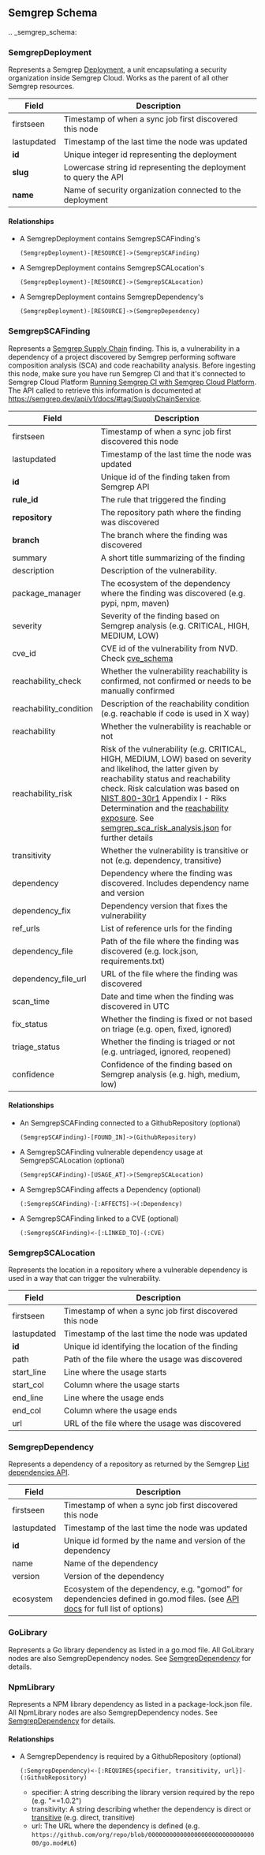 ## Semgrep Schema

.. _semgrep_schema:

### SemgrepDeployment

Represents a Semgrep [Deployment](https://semgrep.dev/api/v1/docs/#tag/Deployment), a unit encapsulating a security organization inside Semgrep Cloud. Works as the parent of all other Semgrep resources.

| Field | Description |
|-------|--------------|
| firstseen | Timestamp of when a sync job first discovered this node  |
| lastupdated | Timestamp of the last time the node was updated |
| **id** | Unique integer id representing the deployment |
| **slug** | Lowercase string id representing the deployment to query the API |
| **name** | Name of security organization connected to the deployment |

#### Relationships

- A SemgrepDeployment contains SemgrepSCAFinding's

    ```
    (SemgrepDeployment)-[RESOURCE]->(SemgrepSCAFinding)
    ```

- A SemgrepDeployment contains SemgrepSCALocation's

    ```
    (SemgrepDeployment)-[RESOURCE]->(SemgrepSCALocation)
    ```

- A SemgrepDeployment contains SemgrepDependency's

    ```
    (SemgrepDeployment)-[RESOURCE]->(SemgrepDependency)
    ```

### SemgrepSCAFinding

Represents a [Semgrep Supply Chain](https://semgrep.dev/docs/semgrep-supply-chain/overview/) finding. This is, a vulnerability in a dependency of a project discovered by Semgrep performing software composition analysis (SCA) and code reachability analysis. Before ingesting this node, make sure you have run Semgrep CI and that it's connected to Semgrep Cloud Platform [Running Semgrep CI with Semgrep Cloud Platform](https://semgrep.dev/docs/semgrep-ci/running-semgrep-ci-with-semgrep-cloud-platform/). The API called to retrieve this information is documented at https://semgrep.dev/api/v1/docs/#tag/SupplyChainService.

| Field | Description |
|-------|--------------|
| firstseen | Timestamp of when a sync job first discovered this node  |
| lastupdated | Timestamp of the last time the node was updated |
| **id** | Unique id of the finding taken from Semgrep API |
| **rule_id** | The rule that triggered the finding |
| **repository** | The repository path where the finding was discovered |
| **branch** | The branch where the finding was discovered |
| summary | A short title summarizing of the finding |
| description | Description of the vulnerability. |
| package_manager | The ecosystem of the dependency where the finding was discovered (e.g. pypi, npm, maven) |
| severity | Severity of the finding based on Semgrep analysis (e.g. CRITICAL, HIGH, MEDIUM, LOW) |
| cve_id | CVE id of the vulnerability from NVD. Check [cve_schema](../cve/schema.md) |
| reachability_check | Whether the vulnerability reachability is confirmed, not confirmed or needs to be manually confirmed |
| reachability_condition | Description of the reachability condition (e.g. reachable if code is used in X way) |
| reachability | Whether the vulnerability is reachable or not |
| reachability_risk | Risk of the vulnerability (e.g. CRITICAL, HIGH, MEDIUM, LOW) based on severity and likelihod, the latter given by reachability status and reachability check. Risk calculation was based on [NIST 800-30r1](https://nvlpubs.nist.gov/nistpubs/legacy/sp/nistspecialpublication800-30r1.pdf) Appendix I - Riks Determination and the [reachability exposure](https://semgrep.dev/docs/semgrep-supply-chain/triage-and-remediation/#exposure-filters). See [semgrep_sca_risk_analysis.json](https://github.com/cartography-cncf/cartography/blob/master/cartography/data/jobs/scoped_analysis/semgrep_sca_risk_analysis.json) for further details |
| transitivity | Whether the vulnerability is transitive or not (e.g. dependency, transitive) |
| dependency | Dependency where the finding was discovered. Includes dependency name and version |
| dependency_fix | Dependency version that fixes the vulnerability |
| ref_urls | List of reference urls for the finding |
| dependency_file | Path of the file where the finding was discovered (e.g. lock.json, requirements.txt) |
| dependency_file_url | URL of the file where the finding was discovered |
| scan_time | Date and time when the finding was discovered in UTC |
| fix_status | Whether the finding is fixed or not based on triage (e.g. open, fixed, ignored) |
| triage_status | Whether the finding is triaged or not (e.g. untriaged, ignored, reopened) |
| confidence | Confidence of the finding based on Semgrep analysis (e.g. high, medium, low) |


#### Relationships

- An SemgrepSCAFinding connected to a GithubRepository (optional)

    ```
    (SemgrepSCAFinding)-[FOUND_IN]->(GithubRepository)
    ```

- A SemgrepSCAFinding vulnerable dependency usage at SemgrepSCALocation (optional)

    ```
    (SemgrepSCAFinding)-[USAGE_AT]->(SemgrepSCALocation)
    ```

- A SemgrepSCAFinding affects a Dependency (optional)

    ```
    (:SemgrepSCAFinding)-[:AFFECTS]->(:Dependency)
    ```

- A SemgrepSCAFinding linked to a CVE (optional)

    ```
    (:SemgrepSCAFinding)<-[:LINKED_TO]-(:CVE)
    ```

### SemgrepSCALocation

Represents the location in a repository where a vulnerable dependency is used in a way that can trigger the vulnerability.

| Field | Description |
|-------|--------------|
| firstseen | Timestamp of when a sync job first discovered this node  |
| lastupdated | Timestamp of the last time the node was updated |
| **id** | Unique id identifying the location of the finding |
| path | Path of the file where the usage was discovered |
| start_line | Line where the usage starts |
| start_col | Column where the usage starts |
| end_line | Line where the usage ends |
| end_col | Column where the usage ends |
| url | URL of the file where the usage was discovered |


### SemgrepDependency

Represents a dependency of a repository as returned by the Semgrep
[List dependencies API](https://semgrep.dev/api/v1/docs/#tag/SupplyChainService/operation/semgrep_app.products.sca.handlers.dependency.list_dependencies_conexxion).

| Field | Description |
|-------|--------------|
| firstseen | Timestamp of when a sync job first discovered this node  |
| lastupdated | Timestamp of the last time the node was updated |
| **id** | Unique id formed by the name and version of the dependency |
| name | Name of the dependency |
| version | Version of the dependency |
| ecosystem | Ecosystem of the dependency, e.g. "gomod" for dependencies defined in go.mod files. (see [API docs](https://semgrep.dev/api/v1/docs/#tag/SupplyChainService/operation/semgrep_app.products.sca.handlers.dependency.list_dependencies_conexxion) for full list of options) |


### GoLibrary

Represents a Go library dependency as listed in a go.mod file.
All GoLibrary nodes are also SemgrepDependency nodes.
See [SemgrepDependency](#semgrepdependency) for details.

### NpmLibrary

Represents a NPM library dependency as listed in a package-lock.json file.
All NpmLibrary nodes are also SemgrepDependency nodes.
See [SemgrepDependency](#semgrepdependency) for details.


#### Relationships

- A SemgrepDependency is required by a GithubRepository (optional)

    ```
    (:SemgrepDependency)<-[:REQUIRES{specifier, transitivity, url}]-(:GithubRepository)
    ```

    - specifier: A string describing the library version required by the repo (e.g. "==1.0.2")
    - transitivity: A string describing whether the dependency is direct or [transitive](https://en.wikipedia.org/wiki/Transitive_dependency) (e.g. direct, transitive)
    - url: The URL where the dependency is defined (e.g. `https://github.com/org/repo/blob/00000000000000000000000000000000/go.mod#L6`)
